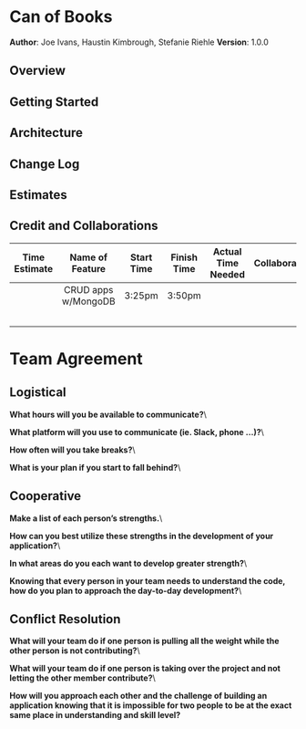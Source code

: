 # Can of Books

**Author**: Joe Ivans, Haustin Kimbrough, Stefanie Riehle
**Version**: 1.0.0
## Overview
<!-- Provide a high level overview of what this application is and why you are building it, beyond the fact that it's an assignment for this class. (i.e. What's your problem domain?) -->

## Getting Started
<!-- What are the steps that a user must take in order to build this app on their own machine and get it running? -->

## Architecture
<!-- Provide a detailed description of the application design. What technologies (languages, libraries, etc) you're using, and any other relevant design information. -->

## Change Log
<!-- Use this area to document the iterative changes made to your application as each feature is successfully implemented. Use time stamps. Here's an example:

01-01-2001 4:59pm - Application now has a fully-functional express server, with a GET route for the location resource. -->

## Estimates
<!-- See below -->

## Credit and Collaborations
<!-- Give credit (and a link) to other people or resources that helped you build this application. -->


| Time Estimate | Name of Feature    | Start Time | Finish Time | Actual Time Needed | Collaborators |
|:-------------:|:------------------:|------------|-------------|--------------------|---------------|
|               | CRUD apps w/MongoDB| 3:25pm     |  3:50pm     |                    |               |
|               |                    |            |             |                    |               |
|               |                    |            |             |                    |               |
|               |                    |            |             |                    |               |
|               |                    |            |             |                    |               |
|               |                    |            |             |                    |               |

# Team Agreement
## Logistical
**What hours will you be available to communicate?**\

**What platform will you use to communicate (ie. Slack, phone …)?**\

**How often will you take breaks?**\

**What is your plan if you start to fall behind?**\

## Cooperative
**Make a list of each person’s strengths.**\

**How can you best utilize these strengths in the development of your application?**\

**In what areas do you each want to develop greater strength?**\

**Knowing that every person in your team needs to understand the code, how do you plan to approach the day-to-day development?**\

## Conflict Resolution
**What will your team do if one person is pulling all the weight while the other person is not contributing?**\

**What will your team do if one person is taking over the project and not letting the other member contribute?**\

**How will you approach each other and the challenge of building an application knowing that it is impossible for two people to be at the exact same place in understanding and skill level?**
